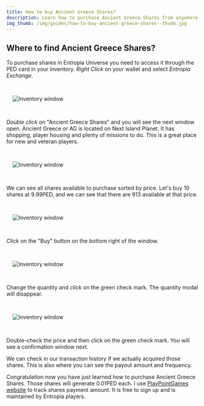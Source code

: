 ```yaml
---
title: How to buy Ancient Greece Shares?
description: Learn how to purchase Ancient Greece Shares from anywhere in Entropia. From tips and plenty of screenshots - we have made it easy to understand.
img_thumb: /img/guides/how-to-buy-ancient-greece-shares--thumb.jpg
---
```


## Where to find Ancient Greece Shares?

To purchase shares in Entropia Universe you need to access it through the PED card in your inventory. *Right Click* on your wallet and select *Entropia Exchange*.

<div class="imgguides" style="padding: 1rem;display: block;position: relative;">

![Inventory window](/img/guides/how-to-buy-ancient-greece-shares--entropiamarket-guide---01.jpg "Inventory window")

</div>

*Double click* on "Ancient Greece Shares" and you will see the next window open. Ancient Greece or AG is located on Next Island Planet. It has shopping, player housing and plenty of missions to do. This is a great place for new and veteran players.

<div class="imgguides" style="padding: 1rem;display: block;position: relative;">

![Inventory window](/img/guides/how-to-buy-ancient-greece-shares--entropiamarket-guide---02.jpg "Inventory window")

</div>

We can see all shares available to purchase sorted by price. Let's buy 10 shares at 9.99PED, and we can see that there are 913 available at that price.

<div class="imgguides" style="padding: 1rem;display: block;position: relative;">

![Inventory window](/img/guides/how-to-buy-ancient-greece-shares--entropiamarket-guide---03.jpg "Inventory window")

</div>

*Click* on the "Buy" button on the bottom right of the window.

<div class="imgguides" style="padding: 1rem;display: block;position: relative;">

![Inventory window](/img/guides/how-to-buy-ancient-greece-shares--entropiamarket-guide---04.jpg "Inventory window")

</div>

Change the quantity and *click* on the green check mark. The quantity modal will disappear.

<div class="imgguides" style="padding: 1rem;display: block;position: relative;">

![Inventory window](/img/guides/how-to-buy-ancient-greece-shares--entropiamarket-guide---05.jpg "Inventory window")

</div>

Double-check the price and then click on the green check mark. You will see a confirmation window next.

We can check in our transaction history if we actually acquired those shares. This is also where you can see the payout amount and frequency.

Congratulation now you have just learned how to purchase Ancient Greece Shares. Those shares will generate 0.01PED each. I use [PlayPointGames website](https://playpointgames.com/r/ee1f280b) to track shares payment amount. It is free to sign up and is maintained by Entropia players.